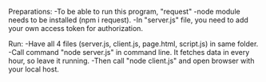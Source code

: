 Preparations:
-To be able to run this program, "request" -node module needs to be installed (npm i request).
-In "server.js" file, you need to add your own access token for authorization.

Run:
-Have all 4 files (server.js, client.js, page.html, script.js) in same folder.
-Call command "node server.js" in command line. It fetches data in every hour, so leave it running.
-Then call "node client.js" and open browser with your local host.
